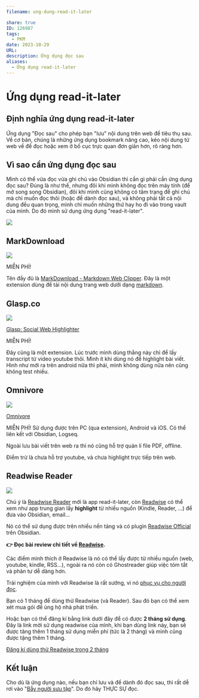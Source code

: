 ```yaml
---
filename: ung-dung-read-it-later

share: true
ID: 126987
tags:
  - PKM
date: 2023-10-29
URL: 
description: Ứng dụng đọc sau
aliases:
  - Ứng dụng read-it-later
---
```

# Ứng dụng read-it-later

## Định nghĩa ứng dụng read-it-later
Ứng dụng "Đọc sau" cho phép bạn "lưu" nội dung trên web để tiêu thụ sau. Về cơ bản, chúng là những ứng dụng bookmark nâng cao, kéo nội dung từ web về để đọc hoặc xem ở bố cục trực quan đơn giản hơn, rõ ràng hơn.

## Vì sao cần ứng dụng đọc sau

Mình có thể vừa đọc vừa ghi chú vào Obsidian thì cần gì phải cần ứng dụng đọc sau? Đúng là như thế, nhưng đôi khi mình không đọc trên máy tính (để mở song song Obsidian), đôi khi mình cũng không có tâm trạng để ghi chú mà chỉ muốn đọc thôi (hoặc để dành đọc sau), và không phải tất cả nội dung đều quan trọng, mình chỉ muốn những thứ hay ho đi vào trong vault của mình. Do đó mình sử dụng ứng dụng "read-it-later".

![](https://i.imgur.com/eMZZ9lt.png)


## MarkDownload

![](https://i.imgur.com/cp1IcvA.png)


MIỄN PHÍ!

Tên đầy đủ là [MarkDownload - Markdown Web Clipper](https://github.com/deathau/markdownload). Đây là một extension dùng để tải nội dung trang web dưới dạng [markdown](./markdown-ngon-ngu-de-doc-de-viet.md). 

## Glasp.co

![](https://i.imgur.com/BYHw9SR.png)

[Glasp: Social Web Highlighter](https://glasp.co/)

MIỄN PHÍ!

Đây cũng là một extension. Lúc trước mình dùng thằng này chỉ để lấy transcript từ video youtube thôi. Mình ít khi dùng nó để highlight bài viết. Hình như mới ra trên android nữa thì phải, mình không dùng nữa nên cũng không test nhiều.

## Omnivore

![](https://i.imgur.com/u51i8Xi.png)


[Omnivore](https://omnivore.app/)

MIỄN PHÍ! Sử dụng được trên PC (qua extension), Android và iOS. Có thể liên kết với Obsidian, Logseq.

Ngoài lưu bài viết trên web ra thì nó cũng hỗ trợ quản lí file PDF, offline.

Điểm trừ là chưa hỗ trợ youtube, và chưa highlight trực tiếp trên web.
## Readwise Reader

![](https://i.imgur.com/6ZTFEid.png)


Chú ý là [Readwise Reader](https://readwise.io/read) mới là app read-it-later, còn [Readwise](https://readwise.io/) có thể xem như app trung gian lấy **highlight** từ nhiều nguồn (Kindle, Reader, ...) để đưa vào Obsidian, email... 

Nó có thể sử dụng được trên nhiều nền tảng và có plugin [Readwise Official](https://obsidian.md/plugins?id=readwise-official) trên Obsidian.

**👉 Đọc bài review chi tiết về [Readwise](./readwise.md).**

Các điểm mình thích ở Readwise là nó có thể lấy được từ nhiều nguồn (web, youtube, kindle, RSS...), ngoài ra nó còn có Ghostreader giúp việc tóm tắt và phản tư dễ dàng hơn. 

Trải nghiệm của mình với Readwise là rất sướng, vì nó [phục vụ cho người đọc](https://blog.readwise.io/readwise-reading-app/).

Bạn có 1 tháng để dùng thử Readwise (và Reader). Sau đó bạn có thể xem xét mua gói để ủng hộ nhà phát triển.

Hoặc bạn có thể đăng kí bằng link dưới đây để có được **2 tháng sử dụng**. Đây là link mời sử dụng readwise của mình, khi bạn dùng link này, bạn sẽ được tăng thêm 1 tháng sử dụng miễn phí (tức là 2 tháng) và mình cũng được tặng thêm 1 tháng.

[Đăng kí dùng thử Readwise trong 2 tháng](https://readwise.io/i/thienqc)

## Kết luận

Cho dù là ứng dụng nào, nếu bạn chỉ lưu và để dành đó đọc sau, thì rất dễ rơi vào "[Bẫy người sưu tập](./bay-nguoi-suu-tap.md)". Do đó hãy THỰC SỰ đọc.

